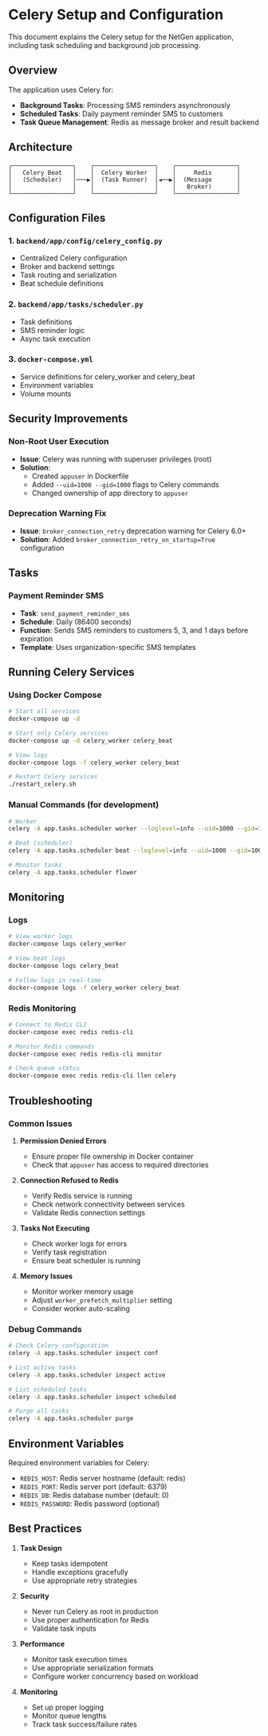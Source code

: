 # Celery Setup and Configuration

This document explains the Celery setup for the NetGen application, including task scheduling and background job processing.

## Overview

The application uses Celery for:
- **Background Tasks**: Processing SMS reminders asynchronously
- **Scheduled Tasks**: Daily payment reminder SMS to customers
- **Task Queue Management**: Redis as message broker and result backend

## Architecture

```
┌─────────────────┐    ┌─────────────────┐    ┌─────────────────┐
│   Celery Beat   │    │  Celery Worker  │    │     Redis       │
│   (Scheduler)   │───▶│  (Task Runner)  │◄──▶│  (Message       │
│                 │    │                 │    │   Broker)       │
└─────────────────┘    └─────────────────┘    └─────────────────┘
```

## Configuration Files

### 1. `backend/app/config/celery_config.py`
- Centralized Celery configuration
- Broker and backend settings
- Task routing and serialization
- Beat schedule definitions

### 2. `backend/app/tasks/scheduler.py`
- Task definitions
- SMS reminder logic
- Async task execution

### 3. `docker-compose.yml`
- Service definitions for celery_worker and celery_beat
- Environment variables
- Volume mounts

## Security Improvements

### Non-Root User Execution
- **Issue**: Celery was running with superuser privileges (root)
- **Solution**: 
  - Created `appuser` in Dockerfile
  - Added `--uid=1000 --gid=1000` flags to Celery commands
  - Changed ownership of app directory to `appuser`

### Deprecation Warning Fix
- **Issue**: `broker_connection_retry` deprecation warning for Celery 6.0+
- **Solution**: Added `broker_connection_retry_on_startup=True` configuration

## Tasks

### Payment Reminder SMS
- **Task**: `send_payment_reminder_sms`
- **Schedule**: Daily (86400 seconds)
- **Function**: Sends SMS reminders to customers 5, 3, and 1 days before expiration
- **Template**: Uses organization-specific SMS templates

## Running Celery Services

### Using Docker Compose
```bash
# Start all services
docker-compose up -d

# Start only Celery services
docker-compose up -d celery_worker celery_beat

# View logs
docker-compose logs -f celery_worker celery_beat

# Restart Celery services
./restart_celery.sh
```

### Manual Commands (for development)
```bash
# Worker
celery -A app.tasks.scheduler worker --loglevel=info --uid=1000 --gid=1000

# Beat (scheduler)
celery -A app.tasks.scheduler beat --loglevel=info --uid=1000 --gid=1000

# Monitor tasks
celery -A app.tasks.scheduler flower
```

## Monitoring

### Logs
```bash
# View worker logs
docker-compose logs celery_worker

# View beat logs
docker-compose logs celery_beat

# Follow logs in real-time
docker-compose logs -f celery_worker celery_beat
```

### Redis Monitoring
```bash
# Connect to Redis CLI
docker-compose exec redis redis-cli

# Monitor Redis commands
docker-compose exec redis redis-cli monitor

# Check queue status
docker-compose exec redis redis-cli llen celery
```

## Troubleshooting

### Common Issues

1. **Permission Denied Errors**
   - Ensure proper file ownership in Docker container
   - Check that `appuser` has access to required directories

2. **Connection Refused to Redis**
   - Verify Redis service is running
   - Check network connectivity between services
   - Validate Redis connection settings

3. **Tasks Not Executing**
   - Check worker logs for errors
   - Verify task registration
   - Ensure beat scheduler is running

4. **Memory Issues**
   - Monitor worker memory usage
   - Adjust `worker_prefetch_multiplier` setting
   - Consider worker auto-scaling

### Debug Commands
```bash
# Check Celery configuration
celery -A app.tasks.scheduler inspect conf

# List active tasks
celery -A app.tasks.scheduler inspect active

# List scheduled tasks
celery -A app.tasks.scheduler inspect scheduled

# Purge all tasks
celery -A app.tasks.scheduler purge
```

## Environment Variables

Required environment variables for Celery:
- `REDIS_HOST`: Redis server hostname (default: redis)
- `REDIS_PORT`: Redis server port (default: 6379)
- `REDIS_DB`: Redis database number (default: 0)
- `REDIS_PASSWORD`: Redis password (optional)

## Best Practices

1. **Task Design**
   - Keep tasks idempotent
   - Handle exceptions gracefully
   - Use appropriate retry strategies

2. **Security**
   - Never run Celery as root in production
   - Use proper authentication for Redis
   - Validate task inputs

3. **Performance**
   - Monitor task execution times
   - Use appropriate serialization formats
   - Configure worker concurrency based on workload

4. **Monitoring**
   - Set up proper logging
   - Monitor queue lengths
   - Track task success/failure rates
